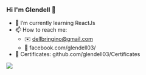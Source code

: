 ### Hi I'm Glendell 👋
- 🌱 I’m currently learning ReactJs
- 📫 How to reach me:
  - ✉️ dellbringino@gmail.com
  - 📘 facebook.com/glendell03/
- 🏫 Certificates: github.com/glendell03/Certificates
<img src="https://github-readme-stats.vercel.app/api?username=glendell03&&show_icons=true&title_color=ffffff&icon_color=41aea9&text_color=e8ffff&bg_color=213e3b"/>
<!--
**glendell03/glendell03** is a ✨ _special_ ✨ repository because its `README.md` (this file) appears on your GitHub profile.

Here are some ideas to get you started:

- 🔭 I’m currently working on ...
- 🌱 I’m currently learning ...
- 👯 I’m looking to collaborate on ...
- 🤔 I’m looking for help with ...
- 💬 Ask me about ...
- 📫 How to reach me: ...
- 😄 Pronouns: ...
- ⚡ Fun fact: ...
-->
